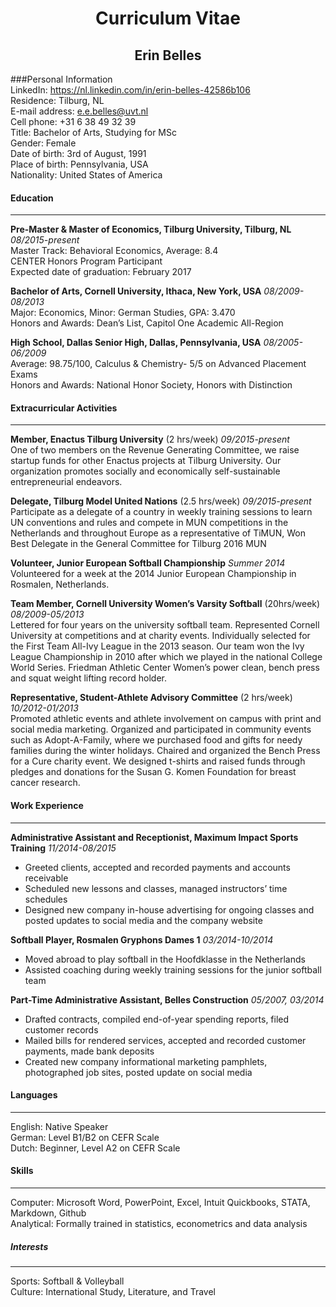 # <center> Curriculum Vitae  
## <center> Erin Belles 

###Personal Information  
LinkedIn: <https://nl.linkedin.com/in/erin-belles-42586b106>  
Residence: Tilburg, NL  
E-mail address: e.e.belles@uvt.nl    
Cell phone: +31 6 38 49 32 39    
Title: Bachelor of Arts, Studying for MSc  
Gender: Female  
Date of birth: 3rd of August, 1991  
Place of birth: Pennsylvania, USA  
Nationality: United States of America 


#### Education

----

**Pre-Master & Master of Economics, Tilburg University, Tilburg, NL** *08/2015-present*  
Master Track: Behavioral Economics, Average: 8.4  
CENTER Honors Program Participant  
Expected date of graduation: February 2017 

**Bachelor of Arts, Cornell University, Ithaca, New York, USA** *08/2009-08/2013*  
Major: Economics, Minor: German Studies, GPA: 3.470  
Honors and Awards: Dean’s List, Capitol One Academic All-Region
 
**High School, Dallas Senior High, Dallas, Pennsylvania, USA** *08/2005-06/2009*  
Average: 98.75/100, Calculus & Chemistry- 5/5 on Advanced Placement Exams  
Honors and Awards: National Honor Society, Honors with Distinction


#### Extracurricular Activities  
----
**Member, Enactus Tilburg University** (2 hrs/week) *09/2015-present*  
One of two members on the Revenue Generating Committee, we raise startup funds for other Enactus projects at Tilburg University. Our organization promotes socially and economically self-sustainable entrepreneurial endeavors.

**Delegate, Tilburg Model United Nations** (2.5 hrs/week) *09/2015-present*  
Participate as a delegate of a country in weekly training sessions to learn UN conventions and rules and compete in MUN competitions in the Netherlands and throughout Europe as a representative of TiMUN, Won Best Delegate in the General Committee for Tilburg 2016 MUN  


**Volunteer, Junior European Softball Championship** *Summer 2014*   
Volunteered for a week at the 2014 Junior European Championship in Rosmalen, Netherlands. 


**Team Member, Cornell University Women’s Varsity Softball** (20hrs/week) *08/2009-05/2013*  
Lettered for four years on the university softball team. Represented Cornell University at competitions and at charity events. Individually selected for the First Team All-Ivy League in the 2013 season. Our team won the Ivy League Championship in 2010 after which we played in the national College World Series. Friedman Athletic Center Women’s power clean, bench press and squat weight lifting record holder. 

**Representative, Student-Athlete Advisory Committee** (2 hrs/week) *10/2012-01/2013*  
Promoted athletic events and athlete involvement on campus with print and social media marketing. Organized and participated in community events such as Adopt-A-Family, where we purchased food and gifts for needy families during the winter holidays. Chaired and organized the Bench Press for a Cure charity event. We designed t-shirts and raised funds through pledges and donations for the Susan G. Komen Foundation for breast cancer research.


#### Work Experience
----
 **Administrative Assistant and Receptionist, Maximum Impact Sports Training** *11/2014-08/2015*  
* Greeted clients, accepted and recorded payments and accounts receivable  
* Scheduled new lessons and classes, managed instructors’ time schedules  
* Designed new company in-house advertising for ongoing classes and posted     updates to social media and the company website

**Softball Player, Rosmalen Gryphons Dames 1** *03/2014-10/2014*  
* Moved abroad to play softball in the Hoofdklasse in the Netherlands  
* Assisted coaching during weekly training sessions for the junior softball team 


**Part-Time Administrative Assistant, Belles Construction** *05/2007, 03/2014*  
* Drafted contracts, compiled end-of-year spending reports, filed customer records  
* Mailed bills for rendered services, accepted and recorded customer payments, made bank deposits  
* Created new company informational marketing pamphlets, photographed job sites, posted update on social media


#### Languages
--- 
English: Native Speaker  
German: Level B1/B2 on CEFR Scale  
Dutch: Beginner, Level A2 on CEFR Scale

#### Skills
---
 
Computer: Microsoft Word, PowerPoint, Excel, Intuit Quickbooks, STATA, Markdown, Github  
Analytical: Formally trained in statistics, econometrics and data analysis  

##### Interests 
---
Sports: Softball & Volleyball  
Culture: International Study, Literature, and Travel




